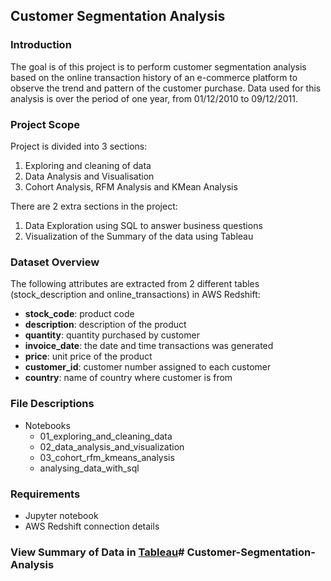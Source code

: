 ## Customer Segmentation Analysis

### Introduction
The goal is of this project is to perform customer segmentation analysis based on the online transaction history of an e-commerce platform to observe the trend and pattern of the customer purchase. Data used for this analysis is over the period of one year, from 01/12/2010 to 09/12/2011. 

### Project Scope
Project is divided into 3 sections:
1. Exploring and cleaning of data
2. Data Analysis and Visualisation 
3. Cohort Analysis, RFM Analysis and KMean Analysis

There are 2 extra sections in the project:
1. Data Exploration using SQL to answer business questions
2. Visualization of the Summary of the data using Tableau


### Dataset Overview
The following attributes are extracted from 2 different tables (stock_description and online_transactions) in AWS Redshift:
- **stock_code**: product code
- **description**: description of the product
- **quantity**: quantity purchased by customer
- **invoice_date**: the date and time transactions was generated
- **price**: unit price of the product
- **customer_id**: customer number assigned to each customer
- **country**: name of country where customer is from

### File Descriptions
- Notebooks
  - 01_exploring_and_cleaning_data
  - 02_data_analysis_and_visualization
  - 03_cohort_rfm_kmeans_analysis
  - analysing_data_with_sql

### Requirements
- Jupyter notebook
- AWS Redshift connection details

### View Summary of Data in [Tableau](https://public.tableau.com/app/profile/ai.wah.lim/viz/CustomerSegmentationAnalysis_16974510680840/Dashboard1?publish=yes)# Customer-Segmentation-Analysis
